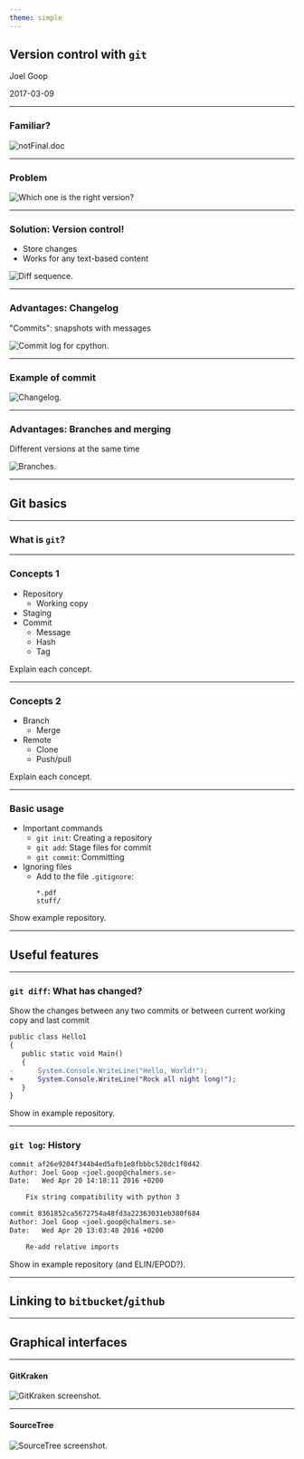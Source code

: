 ```yaml
---
theme: simple
---
```


## Version control with `git`

Joel Goop

2017-03-09

---

### Familiar?

![notFinal.doc](img/phd101212s.png) <!-- .element: style="border: none; background: none; box-shadow: none; height: 500px" -->

----

### Problem

![Which one is the right version?](img/version-control-1.png) <!-- .element: style="border: none; background: none; box-shadow: none; height: 500px" -->

----

### Solution: Version control!

- Store changes
- Works for any text-based content

![Diff sequence.](img/basic_diffs.png) <!-- .element: style="border: none; background: none; box-shadow: none" -->

----

### Advantages: Changelog

"Commits": snapshots with messages

![Commit log for cpython.](img/commit-log.png)  <!-- .element: style="border: none; background: none; box-shadow: none; height: 400px" -->

----

### Example of commit

![Changelog.](img/commit-example.png)  <!-- .element: style="border: none; background: none; box-shadow: none; height: 400px; width: auto" -->

----

### Advantages: Branches and merging 

Different versions at the same time

![Branches.](img/git-features-branch.png)  <!-- .element: style="border: none; background: none; box-shadow: none" -->

---


## Git basics

----

### What is `git`?



----

### Concepts 1

- Repository
    + Working copy
- Staging <!-- .element: class="fragment" data-fragment-index="1" -->
- Commit <!-- .element: class="fragment" data-fragment-index="2" -->
    + Message
    + Hash
    + Tag

<aside class="notes">
    Explain each concept.
</aside>


----


### Concepts 2

- Branch
    + Merge
- Remote <!-- .element: class="fragment" data-fragment-index="1" -->
    + Clone
    + Push/pull

<aside class="notes">
    Explain each concept.
</aside>

----

### Basic usage

- Important commands
    + `git init`: Creating a repository
    + `git add`: Stage files for commit
    + `git commit`: Committing
- Ignoring files <!-- .element: class="fragment" data-fragment-index="1" -->
    + Add to the file `.gitignore`: 
      ```
      *.pdf
      stuff/
      ```

<aside class="notes">
    Show example repository.
</aside>

---

## Useful features

----

### `git diff`: What has changed?

Show the changes between any two commits or between current working copy and last commit

```diff
public class Hello1
{
   public static void Main()
   {
-      System.Console.WriteLine("Hello, World!");
+      System.Console.WriteLine("Rock all night long!");
   }
}
```

<aside class="notes">
    Show in example repository.
</aside>

----

### `git log`: History

```bash
commit af26e9204f344b4ed5afb1e8fbbbc528dc1f8d42
Author: Joel Goop <joel.goop@chalmers.se>
Date:   Wed Apr 20 14:18:11 2016 +0200

    Fix string compatibility with python 3

commit 8361852ca5672754a48fd3a22363031eb380f684
Author: Joel Goop <joel.goop@chalmers.se>
Date:   Wed Apr 20 13:03:48 2016 +0200

    Re-add relative imports
```

<aside class="notes">
    Show in example repository (and ELIN/EPOD?).
</aside>

---

## Linking to `bitbucket`/`github`

---

## Graphical interfaces

----

#### GitKraken

![GitKraken screenshot.](img/kraken.png)

----

#### SourceTree

![SourceTree screenshot.](img/sourcetree.png)
